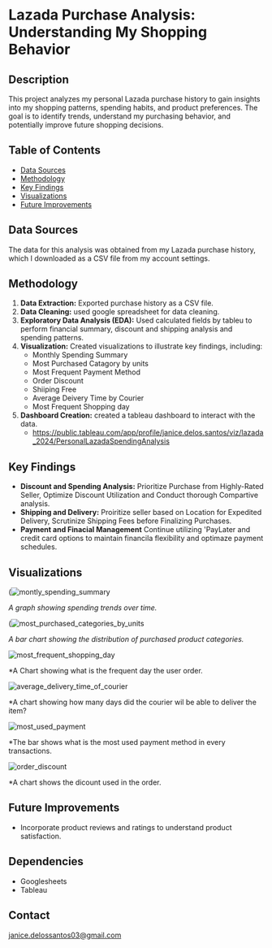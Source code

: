 # Lazada Purchase Analysis: Understanding My Shopping Behavior

## Description

This project analyzes my personal Lazada purchase history to gain insights into my shopping patterns, spending habits, and product preferences. The goal is to identify trends, understand my purchasing behavior, and potentially improve future shopping decisions.

## Table of Contents

- [Data Sources](#data-sources)
- [Methodology](#methodology)
- [Key Findings](#key-findings)
- [Visualizations](#visualizations)
- [Future Improvements](#future-improvements)

## Data Sources

The data for this analysis was obtained from my Lazada purchase history, which I downloaded as a CSV file from my account settings.

## Methodology

1.  **Data Extraction:** Exported purchase history as a CSV file.
2.  **Data Cleaning:** used google spreadsheet for data cleaning.
3.  **Exploratory Data Analysis (EDA):** Used calculated fields by tableu to perform financial summary, discount and shipping analysis and spending patterns.
4.  **Visualization:** Created visualizations to illustrate key findings, including:
    * Monthly Spending Summary
    * Most Purchased Catagory by units
    * Most Frequent Payment Method
    * Order Discount
    * Shiiping Free
    * Average Deivery Time by Courier
    * Most Frequent Shopping day
5.  **Dashboard Creation:** created a tableau dashboard to interact with the data.
    * https://public.tableau.com/app/profile/janice.delos.santos/viz/lazada_2024/PersonalLazadaSpendingAnalysis
       
## Key Findings

* **Discount and Spending Analysis:** Prioritize Purchase from Highly-Rated Seller, Optimize Discount Utilization and Conduct thorough Compartive analysis.
* **Shipping and Delivery:** Proiritize seller based on Location for Expedited Delivery, Scrutinize Shipping Fees before Finalizing Purchases.
* **Payment and Finacial Management** Continue utilizing 'PayLater and credit card options to maintain financila flexibility and optimaze payment schedules.

## Visualizations

(![montly_spending_summary](https://github.com/user-attachments/assets/0076a8b6-0cf1-46f5-812f-ffd30d99223c)

*A graph showing spending trends over time.*

(![most_purchased_categories_by_units](https://github.com/user-attachments/assets/34c5fb11-9503-44d1-81f6-8906ea872346)

*A bar chart showing the distribution of purchased product categories.*

![most_frequent_shopping_day](https://github.com/user-attachments/assets/15c389da-01f1-4672-9c84-d4108aedd8c9)

*A Chart showing what is the frequent day the user order.

![average_delivery_time_of_courier](https://github.com/user-attachments/assets/b7428bde-1f5b-464c-87ff-ae66d4213d58)

*A chart showing how many days did the courier wil be able to deliver the item?

![most_used_payment](https://github.com/user-attachments/assets/dd566ef0-94c7-458f-b90c-f97c442a5120)

*The bar shows what is the most used payment method in every transactions.

![order_discount](https://github.com/user-attachments/assets/4b598fb4-52f7-4f5b-9487-99cc7522ae92)

*A chart shows the dicount used in the order.

## Future Improvements

* Incorporate product reviews and ratings to understand product satisfaction.

## Dependencies

* Googlesheets
* Tableau 
## Contact

janice.delossantos03@gmail.com
